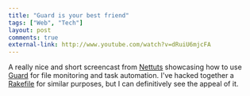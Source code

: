 ```yaml
---
title: "Guard is your best friend"
tags: ["Web", "Tech"]
layout: post
comments: true
external-link: http://www.youtube.com/watch?v=dRuiU6mjcFA
---
```


A really nice and short screencast from [Nettuts](http://net.tutsplus.com/) showcasing how to use [Guard](https://github.com/guard/guard) for file monitoring and task automation. I've hacked together a [Rakefile](https://github.com/gummesson/ellengummesson/blob/master/Rakefile) for similar purposes, but I can definitively see the appeal of it.
